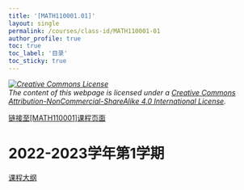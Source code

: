 ```yaml
---
title: '[MATH110001.01]'
layout: single
permalink: /courses/class-id/MATH110001-01
author_profile: true
toc: true
toc_label: '目录'
toc_sticky: true
---
```


<div class='notice--warning'>
<p><i><a rel='license' href='http://creativecommons.org/licenses/by-nc-sa/4.0/'><img alt='Creative Commons License' style='border-width:0' src='https://i.creativecommons.org/l/by-nc-sa/4.0/88x31.png' /></a><br /> The content of this webpage is licensed under a <a rel='license' href='http://creativecommons.org/licenses/by-nc-sa/4.0/'>Creative Commons Attribution-NonCommercial-ShareAlike 4.0 International License</a>.</i></p>
</div>

<a href='https://fdu-math.github.io/courses/MATH110001'>链接至[MATH110001]课程页面<a>

# 2022-2023学年第1学期

<a href='https://fdu-math.github.io/assets/docs/courses/MATH110001.01-2022-2023-1 (Encrypted).pdf'>课程大纲</a>